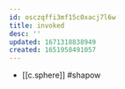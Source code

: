 ```yaml
---
id: osczqffi3mf15c0xacj7l6w
title: invoked
desc: ''
updated: 1671318838949
created: 1651958491057
---
```



- [[c.sphere]] #shapow
